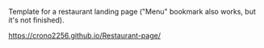 Template for a restaurant landing page ("Menu" bookmark also works, but it's not finished).

https://crono2256.github.io/Restaurant-page/
